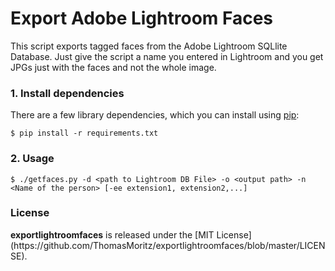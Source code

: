 # Export Adobe Lightroom Faces

This script exports tagged faces from the Adobe Lightroom SQLlite Database. Just give the script a name you entered in Lightroom and you get JPGs just with the faces and not the whole image.

### 1. Install dependencies

There are a few library dependencies, which you can install using
[pip](https://pip.pypa.io/en/stable/quickstart/):

```shell
$ pip install -r requirements.txt
```

### 2. Usage



```shell
$ ./getfaces.py -d <path to Lightroom DB File> -o <output path> -n <Name of the person> [-ee extension1, extension2,...]
```

<h3>License</h3>
<strong>exportlightroomfaces</strong> is released under the [MIT License](https://github.com/ThomasMoritz/exportlightroomfaces/blob/master/LICENSE).
